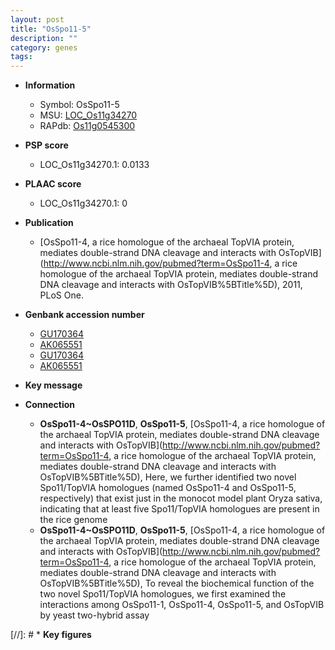 ```yaml
---
layout: post
title: "OsSpo11-5"
description: ""
category: genes
tags: 
---
```


* **Information**  
    + Symbol: OsSpo11-5  
    + MSU: [LOC_Os11g34270](http://rice.plantbiology.msu.edu/cgi-bin/ORF_infopage.cgi?orf=LOC_Os11g34270)  
    + RAPdb: [Os11g0545300](http://rapdb.dna.affrc.go.jp/viewer/gbrowse_details/irgsp1?name=Os11g0545300)  

* **PSP score**  
    + LOC_Os11g34270.1: 0.0133 

* **PLAAC score**  
    + LOC_Os11g34270.1: 0 

* **Publication**  
    + [OsSpo11-4, a rice homologue of the archaeal TopVIA protein, mediates double-strand DNA cleavage and interacts with OsTopVIB](http://www.ncbi.nlm.nih.gov/pubmed?term=OsSpo11-4, a rice homologue of the archaeal TopVIA protein, mediates double-strand DNA cleavage and interacts with OsTopVIB%5BTitle%5D), 2011, PLoS One.

* **Genbank accession number**  
    + [GU170364](http://www.ncbi.nlm.nih.gov/nuccore/GU170364)
    + [AK065551](http://www.ncbi.nlm.nih.gov/nuccore/AK065551)
    + [GU170364](http://www.ncbi.nlm.nih.gov/nuccore/GU170364)
    + [AK065551](http://www.ncbi.nlm.nih.gov/nuccore/AK065551)

* **Key message**  

* **Connection**  
    + __OsSpo11-4~OsSPO11D__, __OsSpo11-5__, [OsSpo11-4, a rice homologue of the archaeal TopVIA protein, mediates double-strand DNA cleavage and interacts with OsTopVIB](http://www.ncbi.nlm.nih.gov/pubmed?term=OsSpo11-4, a rice homologue of the archaeal TopVIA protein, mediates double-strand DNA cleavage and interacts with OsTopVIB%5BTitle%5D), Here, we further identified two novel Spo11/TopVIA homologues (named OsSpo11-4 and OsSpo11-5, respectively) that exist just in the monocot model plant Oryza sativa, indicating that at least five Spo11/TopVIA homologues are present in the rice genome
    + __OsSpo11-4~OsSPO11D__, __OsSpo11-5__, [OsSpo11-4, a rice homologue of the archaeal TopVIA protein, mediates double-strand DNA cleavage and interacts with OsTopVIB](http://www.ncbi.nlm.nih.gov/pubmed?term=OsSpo11-4, a rice homologue of the archaeal TopVIA protein, mediates double-strand DNA cleavage and interacts with OsTopVIB%5BTitle%5D), To reveal the biochemical function of the two novel Spo11/TopVIA homologues, we first examined the interactions among OsSpo11-1, OsSpo11-4, OsSpo11-5, and OsTopVIB by yeast two-hybrid assay

[//]: # * **Key figures**  


